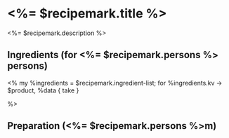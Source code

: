 # <%= $recipemark.title %>

<%= $recipemark.description %>

## Ingredients (for <%= $recipemark.persons %> persons)
<%
    my %ingredients = $recipemark.ingredient-list;
    for %ingredients.kv -> $product, %data {
        take
    }

%>

## Preparation (<%= $recipemark.persons %>m)

